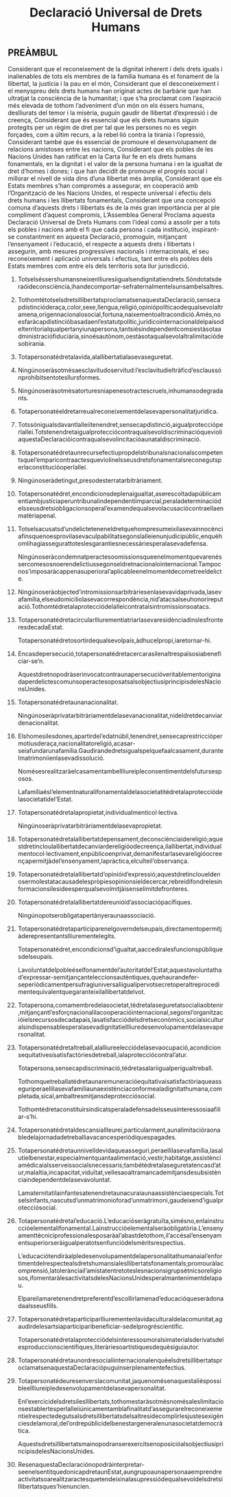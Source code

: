 <h1 align='center'>Declaració Universal de Drets Humans</h1>
<h2>PREÀMBUL</h2>
<p>Considerant que el reconeixement de la dignitat inherent i dels drets iguals i inalienables de tots els membres de la família humana és el fonament de la llibertat, la justícia i la pau en el món,
Considerant que el desconeixement i el menyspreu dels drets humans han originat actes de barbàrie que han ultratjat la consciència de la humanitat; i que s’ha proclamat com l’aspiració més elevada de tothom l’adveniment d’un món on els éssers humans, deslliurats del temor i la misèria, puguin gaudir de llibertat d’expressió i de creença,
Considerant que és essencial que els drets humans siguin protegits per un règim de dret per tal que les persones no es vegin forçades, com a últim recurs, a la rebel·lió contra la tirania i l’opressió,
Considerant també que és essencial de promoure el desenvolupament de relacions amistoses entre les nacions,
Considerant que els pobles de les Nacions Unides han ratificat en la Carta llur fe en els drets humans fonamentals, en la dignitat i el valor de la persona humana i en la igualtat de dret d’homes i dones; i que han decidit de promoure el progrés social i millorar el nivell de vida dins d’una llibertat més àmplia,
Considerant que els Estats membres s’han compromès a assegurar, en cooperació amb l’Organització de les Nacions Unides, el respecte universal i efectiu dels drets humans i les llibertats fonamentals,
Considerant que una concepció comuna d’aquests drets i llibertats és de la més gran importància per al ple compliment d’aquest compromís,
L’Assemblea General
Proclama aquesta Declaració Universal de Drets Humans com l’ideal comú a assolir per a tots els pobles i nacions amb el fi que cada persona i cada institució, inspirant-se constantment en aquesta Declaració, promoguin, mitjançant l’ensenyament i l’educació, el respecte a aquests drets i llibertats i assegurin, amb mesures progressives nacionals i internacionals, el seu reconeixement i aplicació universals i efectius, tant entre els pobles dels Estats membres com entre els dels territoris sota llur jurisdicció.</p>
<ol>
  <li>
    <p>Totselséssershumansneixenlliuresiigualsendignitatiendrets.Sóndotatsderaóideconsciència,ihandecomportar-sefraternalmentelsunsambelsaltres.</p>
  </li>
  <li>
    <p>TothomtétotselsdretsillibertatsproclamatsenaquestaDeclaració,sensecapdistincióderaça,color,sexe,llengua,religió,opiniópolíticaodequalsevolaltramena,origennacionalosocial,fortuna,naixementoaltracondició.Amés,noesfaràcapdistincióbasadaenl’estatutpolític,jurídicointernacionaldelpaísodelterritorialqualpertanyiunapersona,tantsiésindependentcomsiestàsotaadministraciófiduciària,sinoésautònom,oestàsotaqualsevolaltralimitaciódesobirania.</p>
  </li>
  <li>
    <p>Totapersonatédretalavida,alallibertatialasevaseguretat.</p>
  </li>
  <li>
    <p>Ningúnoseràsotmèsaesclavitudoservitud:l’esclavitudieltràficd’esclaussónprohibitsentotesllursformes.</p>
  </li>
  <li>
    <p>Ningúnoseràsotmèsatorturesniapenesotractescruels,inhumansodegradants.</p>
  </li>
  <li>
    <p>Totapersonatéeldretarreualreconeixementdelasevapersonalitatjurídica.</p>
  </li>
  <li>
    <p>Totssónigualsdavantlalleiitenendret,sensecapdistinció,aigualproteccióperlallei.TotstenendretaigualprotecciócontraqualsevoldiscriminacióquevioliaquestaDeclaracióicontraqualsevolincitacióaunataldiscriminació.</p>
  </li>
  <li>
    <p>Totapersonatédretaunrecursefectiupropdelstribunalsnacionalscompetentsquel’emparicontraactesqueviolinelsseusdretsfonamentalsreconegutsperlaconstitucióoperlallei.</p>
  </li>
  <li>
    <p>Ningúnoseràdetingut,presodesterratarbitràriament.</p>
  </li>
  <li>
    <p>Totapersonatédret,encondicionsdeplenaigualtat,aserescoltadapúblicamentiambjustíciaperuntribunalindependentiimparcial,peraladeterminaciódelsseusdretsiobligacionsoperal’examendequalsevolacusaciócontraellaenmatèriapenal.</p>
  </li>
  <li>
    <p>Totselsacusatsd’undelicteteneneldretquehompresumeixilasevainnocènciafinsquenoesprovilasevaculpabilitatsegonslalleienunjudicipúblic,enquèhomlihagiassegurattoteslesgarantiesnecessàriesperalasevadefensa.</p>
    <p>Ningúnoseràcondemnatperactesoomissionsqueenelmomentquevarenéssercomesosnoerendelictiussegonseldretnacionalointernacional.Tampocnos’imposaràcappenasuperioral’aplicableenelmomentdecometreeldelicte.</p>
  </li>
  <li>
    <p>Ningúnoseràobjected’intromissionsarbitràriesenlasevavidaprivada,lasevafamília,elseudomiciliolasevacorrespondència,nid’atacsalseuhonorireputació.Tothomtédretalaprotecciódelalleicontratalsintromissionsoatacs.</p>
  </li>
  <li>
    <p>TotapersonatédretacircularlliurementiatriarlasevaresidènciadinslesfronteresdecadaEstat.</p>
    <p>Totapersonatédretosortirdequalsevolpaís,àdhucelpropi,iaretornar-hi.</p>
  </li>
  <li>
    <p>Encasdepersecució,totapersonatédretacercarasilenaltrespaïsosiabeneficiar-se’n.</p>
    <p>AquestdretnopodràserinvocatcontraunapersecucióveritablementoriginadaperdelictescomunsoperactesoposatsalsobjectiusiprincipisdelesNacionsUnides.</p>
  </li>
  <li>
    <p>Totapersonatédretaunanacionalitat.</p>
    <p>Ningúnoseràprivatarbitràriamentdelasevanacionalitat,nideldretdecanviardenacionalitat.</p>
  </li>
  <li>
    <p>Elshomesilesdones,apartirdel’edatnúbil,tenendret,sensecaprestricciópermotiusderaça,nacionalitatoreligió,acasar-seiafundarunafamília.Gaudirandedretsigualspelquefaalcasament,durantelmatrimoniienlasevadissolució.</p>
    <p>Nomésesrealitzaràelcasamentambellliureipleconsentimentdelsfutursesposos.</p>
    <p>Lafamíliaésl’elementnaturalifonamentaldelasocietatitédretalaprotecciódelasocietatidel’Estat.</p>
  </li>
  <li>
    <p>Totapersonatédretalapropietat,individualmenticol·lectiva.</p>
    <p>Ningúnoseràprivatarbitràriamentdelasevapropietat.</p>
  </li>
  <li>
    <p>Totapersonatédretalallibertatdepensament,deconsciènciaidereligió;aquestdretincloulallibertatdecanviardereligióodecreença,ilallibertat,individualmentocol·lectivament,enpúblicoenprivat,demanifestarlasevareligióocreençapermitjàdel’ensenyament,lapràctica,elculteil’observança.</p>
  </li>
  <li>
    <p>Totapersonatédretalallibertatd’opinióid’expressió;aquestdretincloueldenosermolestatacausadelespròpiesopinionsieldecercar,rebreidifondrelesinformacionsilesideesperqualsevolmitjàisenselímitdefronteres.</p>
  </li>
  <li>
    <p>Totapersonatédretalallibertatdereunióid’associaciópacífiques.</p>
    <p>Ningúnopotserobligatapertànyeraunaassociació.</p>
  </li>
  <li>
    <p>Totapersonatédretaparticiparenelgoverndelseupaís,directamentopermitjàderepresentantslliurementelegits.</p>
    <p>Totapersonatédret,encondicionsd’igualtat,aaccediralesfuncionspúbliquesdelseupaís.</p>
    <p>Lavoluntatdelpobleéselfonamentdel’autoritatdel’Estat;aquestavoluntathad’expressar-semitjançanteleccionsautèntiques,quehaurandefer-seperiòdicamentpersufragiuniversaliigualipervotsecretoperaltreprocedimentequivalentquegaranteixilallibertatdelvot.</p>
  </li>
  <li>
    <p>Totapersona,comamembredelasocietat,tédretalaseguretatsocialiaobtenir,mitjançantl’esforçnacionalilacooperacióinternacional,segonsl’organitzacióielsrecursosdecadapaís,lasatisfacciódelsdretseconòmics,socialsiculturalsindispensablesperalasevadignitatiellliuredesenvolupamentdelasevapersonalitat.</p>
  </li>
  <li>
    <p>Totapersonatédretaltreball,alalliureelecciódelasevaocupació,acondicionsequitativesisatisfactòriesdetreball,ialaprotecciócontral’atur.</p>
    <p>Totapersona,sensecapdiscriminació,tédretasalariigualperigualtreball.</p>
    <p>Tothomquetreballatédretaunaremuneracióequitativaisatisfactòriaqueasseguriperaellilasevafamíliaunaexistènciaconformealadignitathumana,completada,sical,ambaltresmitjansdeprotecciósocial.</p>
    <p>Tothomtédretaconstituirsindicatsperaladefensadelsseusinteressosiaafiliar-s’hi.</p>
  </li>
  <li>
    <p>Totapersonatédretaldescansiallleurei,particularment,aunalimitacióraonabledelajornadadetreballiavacancesperiòdiquespagades.</p>
  </li>
  <li>
    <p>Totapersonatédretaunnivelldevidaqueasseguri,peraellilasevafamília,lasalutielbenestar,especialmentquantaalimentació,vestir,habitatge,assistènciamèdicaialsserveissocialsnecessaris;tambétédretalaseguretatencasd’atur,malaltia,incapacitat,viduïtat,vellesaoaltramancademitjansdesubsistènciaindependentdelasevavoluntat.</p>
    <p>Lamaternitatilainfantesatenendretaunacuraiaunaassistènciaespecials.Totselsinfants,nascutsd’unmatrimonioforad’unmatrimoni,gaudeixend’igualprotecciósocial.</p>
  </li>
  <li>
    <p>Totapersonatédretal’educació.L’educacióseràgratuïta,simésno,enlainstruccióelementalifonamental.Lainstruccióelementalseràobligatòria.L’ensenyamenttècniciprofessionalesposaràal’abastdetothom,il’accésal’ensenyamentsuperiorseràigualperatotsenfunciódelsmèritsrespectius.</p>
    <p>L’educaciótendiràalpledesenvolupamentdelapersonalitathumanaial’enfortimentdelrespectealsdretshumansialesllibertatsfonamentals;promouràlacomprensió,latolerànciail’amistatentretoteslesnacionsigrupsètnicsoreligiosos,ifomentaràlesactivitatsdelesNacionsUnidesperalmantenimentdelapau.</p>
    <p>Elpareilamaretenendretpreferentd’escollirlamenad’educacióqueseràdonadaalsseusfills.</p>
  </li>
  <li>
    <p>Totapersonatédretaparticiparlliurementenlavidaculturaldelacomunitat,agaudirdelesartsiaparticiparibeneficiar-sedelprogréscientífic.</p>
    <p>Totapersonatédretalaprotecciódelsinteressosmoralsimaterialsderivatsdelesproduccionscientífiques,literàriesoartístiquesdequèsiguiautor.</p>
  </li>
  <li>
    <p>TotapersonatédretaunordresocialiinternacionalenquèelsdretsillibertatsproclamatsenaquestaDeclaraciópuguinserplenamentefectius.</p>
  </li>
  <li>
    <p>Totapersonatédeuresenverslacomunitat,jaquenomésenaquestaliéspossibleellliureipledesenvolupamentdelasevapersonalitat.</p>
    <p>Enl’exercicidelsdretsilesllibertats,tothomestaràsotmèsnomésaleslimitacionsestablertesperlalleiiúnicamentamblafinalitatd’assegurarelreconeixementielrespectedegutsalsdretsillibertatsdelsaltresidecomplirlesjustesexigènciesdelamoral,del’ordrepúblicidelbenestargeneralenunasocietatdemocràtica.</p>
    <p>AquestsdretsillibertatsmainopodranserexercitsenoposicióalsobjectiusiprincipisdelesNacionsUnides.</p>
  </li>
  <li>
    <p>ResenaquestaDeclaraciónopodràinterpretar-seenelsentitquedonicapdretaunEstat,aungrupoaunapersonaaemprendreactivitatsoarealitzaractesquetendeixinalasupressiódequalsevoldelsdretsillibertatsques’hienuncien.</p>
  </li>
</ol>